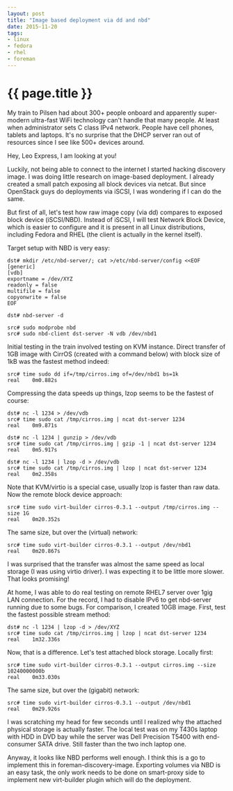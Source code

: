 ```yaml
---
layout: post
title: "Image based deployment via dd and nbd"
date: 2015-11-20
tags:
- linux
- fedora
- rhel
- foreman
---
```

{{ page.title }}
================

My train to Pilsen had about 300+ people onboard and apparently super-modern
ultra-fast WiFi technology can't handle that many people. At least when
administrator sets C class IPv4 network. People have cell phones, tablets and
laptops. It's no surprise that the DHCP server ran out of resources since I
see like 500+ devices around.

Hey, Leo Express, I am looking at you!

Luckily, not being able to connect to the internet I started hacking discovery
image. I was doing little research on image-based deployment. I already
created a small patch exposing all block devices via netcat. But since
OpenStack guys do deployments via iSCSI, I was wondering if I can do the same.

But first of all, let's test how raw image copy (via dd) compares to exposed
block device (iSCSI/NBD). Instead of iSCSI, I will test Network Block Device,
which is easier to configure and it is present in all Linux distributions,
including Fedora and RHEL (the client is actually in the kernel itself).

Target setup with NBD is very easy:

    dst# mkdir /etc/nbd-server/; cat >/etc/nbd-server/config <<EOF
    [generic]
    [vdb]
    exportname = /dev/XYZ
    readonly = false
    multifile = false
    copyonwrite = false
    EOF

    dst# nbd-server -d

    src# sudo modprobe nbd
    src# sudo nbd-client dst-server -N vdb /dev/nbd1

Initial testing in the train involved testing on KVM instance. Direct transfer
of 1GB image with CirrOS (created with a command below) with block size of 1kB
was the fastest method indeed:

    src# time sudo dd if=/tmp/cirros.img of=/dev/nbd1 bs=1k
    real    0m0.882s

Compressing the data speeds up things, lzop seems to be the fastest of course:

    dst# nc -l 1234 > /dev/vdb
    src# time sudo cat /tmp/cirros.img | ncat dst-server 1234
    real    0m9.871s

    dst# nc -l 1234 | gunzip > /dev/vdb
    src# time sudo cat /tmp/cirros.img | gzip -1 | ncat dst-server 1234
    real    0m5.917s

    dst# nc -l 1234 | lzop -d > /dev/vdb
    src# time sudo cat /tmp/cirros.img | lzop | ncat dst-server 1234
    real    0m2.358s

Note that KVM/virtio is a special case, usually lzop is faster than raw data.
Now the remote block device approach:

    src# time sudo virt-builder cirros-0.3.1 --output /tmp/cirros.img --size 1G
    real    0m20.352s

The same size, but over the (virtual) network:

    src# time sudo virt-builder cirros-0.3.1 --output /dev/nbd1
    real    0m20.867s

I was surprised that the transfer was almost the same speed as local storage
(I was using virtio driver). I was expecting it to be little more slower. That
looks promising!

At home, I was able to do real testing on remote RHEL7 server over 1gig LAN
connection. For the record, I had to disable IPv6 to get nbd-server running
due to some bugs. For comparison, I created 10GB image. First, test the
fastest possible stream method:

    dst# nc -l 1234 | lzop -d > /dev/XYZ
    src# time sudo cat /tmp/cirros.img | lzop | ncat dst-server 1234
    real    1m32.336s

Now, that is a difference. Let's test attached block storage. Locally first:

    src# time sudo virt-builder cirros-0.3.1 --output cirros.img --size 10240000000b
    real    0m33.030s

The same size, but over the (gigabit) network:

    src# time sudo virt-builder cirros-0.3.1 --output /dev/nbd1
    real    0m29.926s

I was scratching my head for few seconds until I realized why the attached
physical storage is actually faster. The local test was on my T430s laptop
with HDD in DVD bay while the server was Dell Precision T5400 with
end-consumer SATA drive. Still faster than the two inch laptop one.

Anyway, it looks like NBD performs well enough. I think this is a go to
implement this in foreman-discovery-image. Exporting volumes via NBD is an
easy task, the only work needs to be done on smart-proxy side to implement new
virt-builder plugin which will do the deployment.
